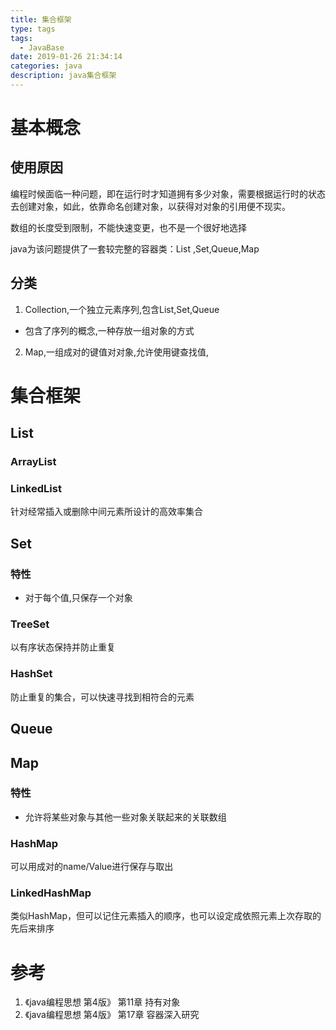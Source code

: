 ```yaml
---
title: 集合框架
type: tags
tags:
  - JavaBase
date: 2019-01-26 21:34:14
categories: java
description: java集合框架
---
```


# 基本概念

## 使用原因

编程时候面临一种问题，即在运行时才知道拥有多少对象，需要根据运行时的状态去创建对象，如此，依靠命名创建对象，以获得对对象的引用便不现实。

数组的长度受到限制，不能快速变更，也不是一个很好地选择

java为该问题提供了一套较完整的容器类：List ,Set,Queue,Map

## 分类

1. Collection,一个独立元素序列,包含List,Set,Queue

- 包含了序列的概念,一种存放一组对象的方式

2. Map,一组成对的键值对对象,允许使用键查找值,

# 集合框架

## List



### ArrayList

### LinkedList

针对经常插入或删除中间元素所设计的高效率集合

## Set

### 特性

- 对于每个值,只保存一个对象

### TreeSet

以有序状态保持并防止重复

### HashSet

防止重复的集合，可以快速寻找到相符合的元素

## Queue



## Map

### 特性

- 允许将某些对象与其他一些对象关联起来的关联数组

### HashMap

可以用成对的name/Value进行保存与取出

### LinkedHashMap

类似HashMap，但可以记住元素插入的顺序，也可以设定成依照元素上次存取的先后来排序

# 参考 #

1. 《java编程思想 第4版》 第11章 持有对象
2. 《java编程思想 第4版》 第17章 容器深入研究
